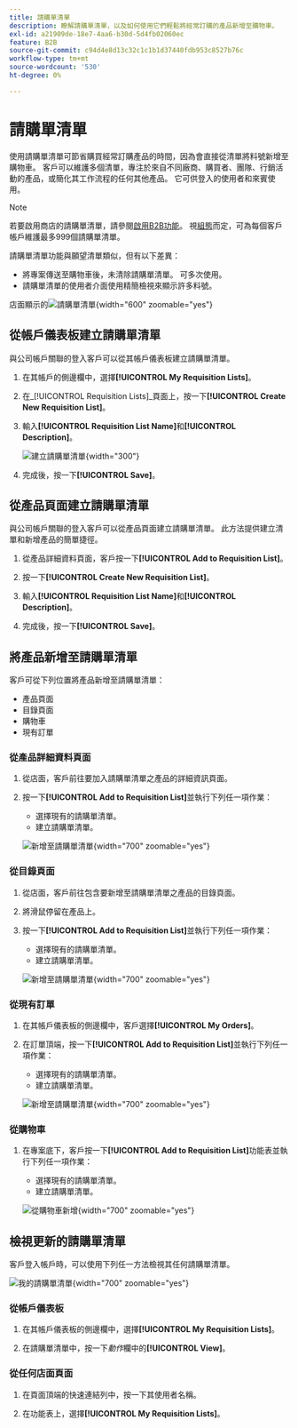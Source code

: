 ```yaml
---
title: 請購單清單
description: 瞭解請購單清單，以及如何使用它們輕鬆將經常訂購的產品新增至購物車。
exl-id: a21909de-18e7-4aa6-b30d-5d4fb02060ec
feature: B2B
source-git-commit: c94d4e8d13c32c1c1b1d37440fdb953c8527b76c
workflow-type: tm+mt
source-wordcount: '530'
ht-degree: 0%

---
```


# 請購單清單

使用請購單清單可節省購買經常訂購產品的時間，因為會直接從清單將料號新增至購物車。 客戶可以維護多個清單，專注於來自不同廠商、購買者、團隊、行銷活動的產品，或簡化其工作流程的任何其他產品。 它可供登入的使用者和來賓使用。

>[!NOTE]
>
>若要啟用商店的請購單清單，請參閱[啟用B2B功能](enable-basic-features.md)。 視[組態](configure-requisition-lists.md)而定，可為每個客戶帳戶維護最多999個請購單清單。

請購單清單功能與願望清單類似，但有以下差異：

- 將專案傳送至購物車後，未清除請購單清單。 可多次使用。
- 請購單清單的使用者介面使用精簡檢視來顯示許多料號。

店面顯示的![請購單清單](./assets/account-dashboard-my-requisition-lists.png){width="600" zoomable="yes"}

## 從帳戶儀表板建立請購單清單

與公司帳戶關聯的登入客戶可以從其帳戶儀表板建立請購單清單。

1. 在其帳戶的側邊欄中，選擇&#x200B;**[!UICONTROL My Requisition Lists]**。

1. 在&#x200B;_[!UICONTROL Requisition Lists]_頁面上，按一下&#x200B;**[!UICONTROL Create New Requisition List]**。

1. 輸入&#x200B;**[!UICONTROL Requisition List Name]**&#x200B;和&#x200B;**[!UICONTROL Description]**。

   ![建立請購單清單](./assets/requisition-list-create.png){width="300"}

1. 完成後，按一下&#x200B;**[!UICONTROL Save]**。

## 從產品頁面建立請購單清單

與公司帳戶關聯的登入客戶可以從產品頁面建立請購單清單。 此方法提供建立清單和新增產品的簡單捷徑。

1. 從產品詳細資料頁面，客戶按一下&#x200B;**[!UICONTROL Add to Requisition List]**。

1. 按一下&#x200B;**[!UICONTROL Create New Requisition List]**。

1. 輸入&#x200B;**[!UICONTROL Requisition List Name]**&#x200B;和&#x200B;**[!UICONTROL Description]**。

1. 完成後，按一下&#x200B;**[!UICONTROL Save]**。

## 將產品新增至請購單清單

客戶可從下列位置將產品新增至請購單清單：

- 產品頁面
- 目錄頁面
- 購物車
- 現有訂單

### 從產品詳細資料頁面

1. 從店面，客戶前往要加入請購單清單之產品的詳細資訊頁面。

1. 按一下&#x200B;**[!UICONTROL Add to Requisition List]**&#x200B;並執行下列任一項作業：

   - 選擇現有的請購單清單。
   - 建立請購單清單。

   ![新增至請購單清單](./assets/requisition-list-product-detail.png){width="700" zoomable="yes"}

### 從目錄頁面

1. 從店面，客戶前往包含要新增至請購單清單之產品的目錄頁面。

1. 將滑鼠停留在產品上。

1. 按一下&#x200B;**[!UICONTROL Add to Requisition List]**&#x200B;並執行下列任一項作業：

   - 選擇現有的請購單清單。
   - 建立請購單清單。

   ![新增至請購單清單](./assets/requisition-list-add-product.png){width="700" zoomable="yes"}

### 從現有訂單

1. 在其帳戶儀表板的側邊欄中，客戶選擇&#x200B;**[!UICONTROL My Orders]**。

1. 在訂單頂端，按一下&#x200B;**[!UICONTROL Add to Requisition List]**&#x200B;並執行下列任一項作業：

   - 選擇現有的請購單清單。
   - 建立請購單清單。

   ![新增至請購單清單](./assets/requisition-list-add-from-order.png){width="700" zoomable="yes"}

### 從購物車

1. 在專案底下，客戶按一下&#x200B;**[!UICONTROL Add to Requisition List]**&#x200B;功能表並執行下列任一項作業：

   - 選擇現有的請購單清單。
   - 建立請購單清單。

   ![從購物車新增](./assets/requisition-list-add-from-cart.png){width="700" zoomable="yes"}

## 檢視更新的請購單清單

客戶登入帳戶時，可以使用下列任一方法檢視其任何請購單清單。

![我的請購單清單](./assets/requisition-lists-menu-select-storefront.png){width="700" zoomable="yes"}

### 從帳戶儀表板

1. 在其帳戶儀表板的側邊欄中，選擇&#x200B;**[!UICONTROL My Requisition Lists]**。

1. 在請購單清單中，按一下&#x200B;_動作_&#x200B;欄中的&#x200B;**[!UICONTROL View]**。

### 從任何店面頁面

1. 在頁面頂端的快速連結列中，按一下其使用者名稱。

1. 在功能表上，選擇&#x200B;**[!UICONTROL My Requisition Lists]**。
